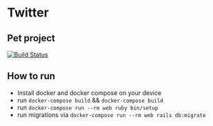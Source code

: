 # Twitter

## Pet project

[![Build Status](https://travis-ci.org/joemccann/dillinger.svg?branch=master)](https://travis-ci.org/joemccann/dillinger)

## How to run


- Install docker and docker compose on your device
- run `docker-compose build`  && `docker-compose build`
- run `docker-compose run --rm web ruby bin/setup`
- run migrations via `docker-compose run --rm web rails db:migrate`